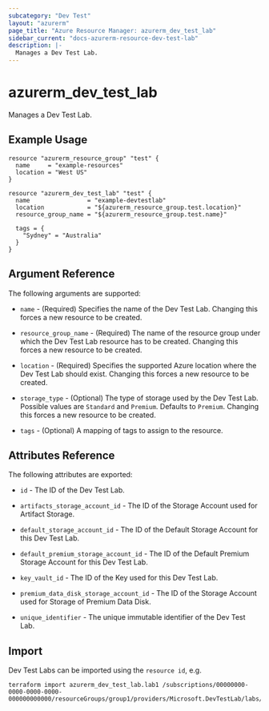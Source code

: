 ```yaml
---
subcategory: "Dev Test"
layout: "azurerm"
page_title: "Azure Resource Manager: azurerm_dev_test_lab"
sidebar_current: "docs-azurerm-resource-dev-test-lab"
description: |-
  Manages a Dev Test Lab.
---
```


# azurerm_dev_test_lab

Manages a Dev Test Lab.

## Example Usage

```hcl
resource "azurerm_resource_group" "test" {
  name     = "example-resources"
  location = "West US"
}

resource "azurerm_dev_test_lab" "test" {
  name                = "example-devtestlab"
  location            = "${azurerm_resource_group.test.location}"
  resource_group_name = "${azurerm_resource_group.test.name}"

  tags = {
    "Sydney" = "Australia"
  }
}
```

## Argument Reference

The following arguments are supported:

* `name` - (Required) Specifies the name of the Dev Test Lab. Changing this forces a new resource to be created.

* `resource_group_name` - (Required) The name of the resource group under which the Dev Test Lab resource has to be created. Changing this forces a new resource to be created.

* `location` - (Required) Specifies the supported Azure location where the Dev Test Lab should exist. Changing this forces a new resource to be created.

* `storage_type` - (Optional) The type of storage used by the Dev Test Lab. Possible values are `Standard` and `Premium`. Defaults to `Premium`. Changing this forces a new resource to be created.

* `tags` - (Optional) A mapping of tags to assign to the resource.

## Attributes Reference

The following attributes are exported:

* `id` - The ID of the Dev Test Lab.

* `artifacts_storage_account_id` - The ID of the Storage Account used for Artifact Storage.

* `default_storage_account_id` - The ID of the Default Storage Account for this Dev Test Lab.

* `default_premium_storage_account_id` - The ID of the Default Premium Storage Account for this Dev Test Lab.

* `key_vault_id` - The ID of the Key used for this Dev Test Lab.

* `premium_data_disk_storage_account_id` - The ID of the Storage Account used for Storage of Premium Data Disk.

* `unique_identifier` - The unique immutable identifier of the Dev Test Lab.

## Import

Dev Test Labs can be imported using the `resource id`, e.g.

```shell
terraform import azurerm_dev_test_lab.lab1 /subscriptions/00000000-0000-0000-0000-000000000000/resourceGroups/group1/providers/Microsoft.DevTestLab/labs/lab1
```
